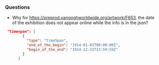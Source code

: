 ### Questions 

* Why for https://preprod.vangoghworldwide.org/artwork/F653, the date of the exhibition does not appear online while the info is in the json?
```json
 "timespan": [
        {
          "type": "TimeSpan",
          "end_of_the_begin": "1914-01-01T00:00:00Z",
          "begin_of_the_end": "1914-12-31T23:59:59Z"
        }
      ]
```
